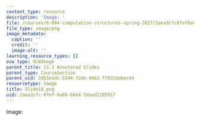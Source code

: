 ```yaml
---
content_type: resource
description: 'Image: '
file: /courses/6-004-computation-structures-spring-2017/2aea3cfc8fef0a08bbb45daad2105917_Slide18.png
file_type: image/png
image_metadata:
  caption: ''
  credit: ''
  image-alt: ''
learning_resource_types: []
ocw_type: OCWImage
parent_title: 11.1 Annotated Slides
parent_type: CourseSection
parent_uid: 2db1eadc-5344-f2de-9462-f7932dabec44
resourcetype: Image
title: Slide18.png
uid: 2aea3cfc-8fef-0a08-bbb4-5daad2105917
---
```

Image: 

